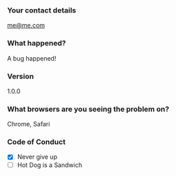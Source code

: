 <!--markdownlint-disable-->

### Your contact details

me@me.com

### What happened?

A bug happened!

### Version

1.0.0

### What browsers are you seeing the problem on?

Chrome, Safari

### Code of Conduct

- [x] Never give up
- [ ] Hot Dog is a Sandwich
